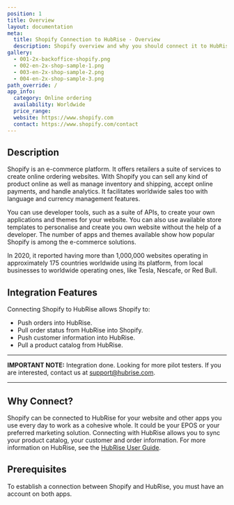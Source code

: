 ```yaml
---
position: 1
title: Overview
layout: documentation
meta:
  title: Shopify Connection to HubRise - Overview
  description: Shopify overview and why you should connect it to HubRise. With a connection to HubRise, orders are sent to tools you use every day including your EPOS.
gallery:
  - 001-2x-backoffice-shopify.png
  - 002-en-2x-shop-sample-1.png
  - 003-en-2x-shop-sample-2.png
  - 004-en-2x-shop-sample-3.png
path_override: /
app_info:
  category: Online ordering
  availability: Worldwide
  price_range:
  website: https://www.shopify.com
  contact: https://www.shopify.com/contact
---
```


## Description

Shopify is an e-commerce platform. It offers retailers a suite of services to create online ordering websites. With Shopify you can sell any kind of product online as well as manage inventory and shipping, accept online payments, and handle analytics. It facilitates worldwide sales too with language and currency management features.

You can use developer tools, such as a suite of APIs, to create your own applications and themes for your website. You can also use available store templates to personalise and create you own website without the help of a developer. The number of apps and themes available show how popular Shopify is among the e-commerce solutions.

In 2020, it reported having more than 1,000,000 websites operating in approximately 175 countries worldwide using its platform, from local businesses to worldwide operating ones, like Tesla, Nescafe, or Red Bull.

## Integration Features

Connecting Shopify to HubRise allows Shopify to:

- Push orders into HubRise.
- Pull order status from HubRise into Shopify.
- Push customer information into HubRise.
- Pull a product catalog from HubRise.

---

**IMPORTANT NOTE:** Integration done. Looking for more pilot testers. If you are interested, contact us at support@hubrise.com.

---

## Why Connect?

Shopify can be connected to HubRise for your website and other apps you use every day to work as a cohesive whole. It could be your EPOS or your preferred marketing solution. Connecting with HubRise allows you to sync your product catalog, your customer and order information. For more information on HubRise, see the [HubRise User Guide](/docs).

## Prerequisites

To establish a connection between Shopify and HubRise, you must have an account on both apps.
